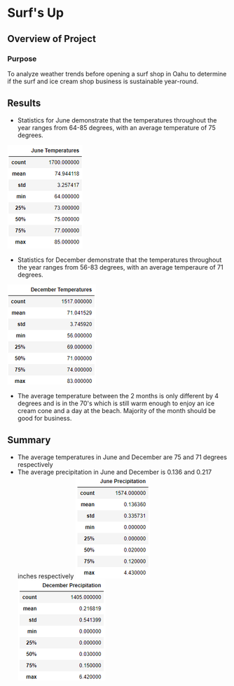 # Surf's Up

## Overview of Project

### Purpose
To analyze weather trends before opening a surf shop in Oahu to determine if the surf and ice cream shop business is sustainable year-round.

## Results
- Statistics for June demonstrate that the temperatures throughout the year ranges from 64-85 degrees, with an average temperature of 75 degrees.

![June Temperatures](./Resources/june_temps.png)
- Statistics for December demonstrate that the temperatures throughout the year ranges from 56-83 degrees, with an average temperaure of 71 degrees.

![December Temperatures](./Resources/dec_temps.png)
- The average temperature between the 2 months is only different by 4 degrees and is in the 70's which is still warm enough to enjoy an ice cream cone and a day at the beach. Majority of the month should be good for business.

## Summary
- The average temperatures in June and December are 75 and 71 degrees respectively
- The average precipitation in June and December is 0.136 and 0.217 inches respectively
![June Precipitation](./Resources/june_prec.png)
![December Precipitation](./Resources/dec_prec.png)